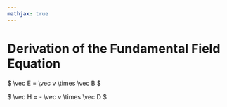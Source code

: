 ```yaml
---
mathjax: true
---
```


# Derivation of the Fundamental Field Equation

$ \vec E = \vec v \times \vec B $

$ \vec H = - \vec v \times \vec D $
